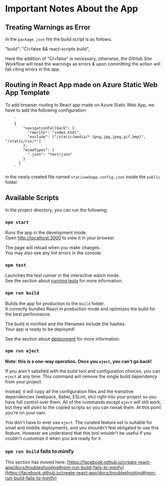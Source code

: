 # Important Notes About the App

##  Treating Warnings as Error
In the `package.json` file the build script is as follows:  
 
  "build": "CI=false && react-scripts build",

Here the addition of "CI=false" is necessary, otherwise, the GitHub Site Workflow will read the warnings as errors & upon committing the action will fail citing errors in the app.

##  Routing in React App made on Azure Static Web App Template

To add browser routing to React app made on Azure Static Web App, we have to add the following configuration:

		`
		{
			"navigationFallback": {
			  "rewrite": "index.html",
			  "exclude": ["/static/media/*.{png,jpg,jpeg,gif,bmp}", "/static/css/*"]
			},
			"mimeTypes": {
			  ".json": "text/json"
			}
		  }
		`
  
in the newly created file named `staticwebapp.config.json` inside the `public` folder.

## Available Scripts

In the project directory, you can run the following:

### `npm start`

Runs the app in the development mode.\
Open [http://localhost:3000](http://localhost:3000) to view it in your browser.

The page will reload when you make changes.\
You may also see any lint errors in the console.

### `npm test`

Launches the test runner in the interactive watch mode.\
See the section about [running tests](https://facebook.github.io/create-react-app/docs/running-tests) for more information.

### `npm run build`

Builds the app for production to the `build` folder.\
It correctly bundles React in production mode and optimizes the build for the best performance.

The build is minified and the filenames include the hashes.\
Your app is ready to be deployed!

See the section about [deployment](https://facebook.github.io/create-react-app/docs/deployment) for more information.

### `npm run eject`

**Note: this is a one-way operation. Once you `eject`, you can't go back!**

If you aren't satisfied with the build tool and configuration choices, you can `eject` at any time. This command will remove the single build dependency from your project.

Instead, it will copy all the configuration files and the transitive dependencies (webpack, Babel, ESLint, etc) right into your project so you have full control over them. All of the commands except `eject` will still work, but they will point to the copied scripts so you can tweak them. At this point you're on your own.

You don't have to ever use `eject`. The curated feature set is suitable for small and middle deployments, and you shouldn't feel obligated to use this feature. However we understand that this tool wouldn't be useful if you couldn't customize it when you are ready for it.



### `npm run build` fails to minify

This section has moved here: [https://facebook.github.io/create-react-app/docs/troubleshooting#npm-run-build-fails-to-minify](https://facebook.github.io/create-react-app/docs/troubleshooting#npm-run-build-fails-to-minify)
